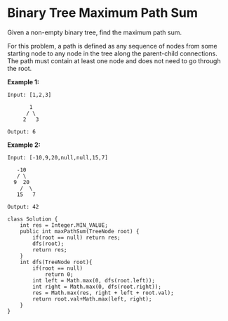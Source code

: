 # Binary Tree Maximum Path Sum

Given a non-empty binary tree, find the maximum path sum.

For this problem, a path is defined as any sequence of nodes from some starting node to any node in the tree along the parent-child connections. The path must contain at least one node and does not need to go through the root.

**Example 1:**
```
Input: [1,2,3]

       1
      / \
     2   3

Output: 6
```

**Example 2:**
```
Input: [-10,9,20,null,null,15,7]

   -10
   / \
  9  20
    /  \
   15   7

Output: 42
```

```
class Solution {
    int res = Integer.MIN_VALUE;
    public int maxPathSum(TreeNode root) {
        if(root == null) return res;
        dfs(root);
        return res;
    }
    int dfs(TreeNode root){
        if(root == null)
            return 0;
        int left = Math.max(0, dfs(root.left));
        int right = Math.max(0, dfs(root.right));
        res = Math.max(res, right + left + root.val);
        return root.val+Math.max(left, right);
    } 
}
```
